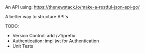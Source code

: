 An API using: https://thenewstack.io/make-a-restful-json-api-go/ 

A better way to structure API's

TODO:

- Version Control: add /v1/prefix
- Authentication: impl jwt for Authentication
- Unit Tests